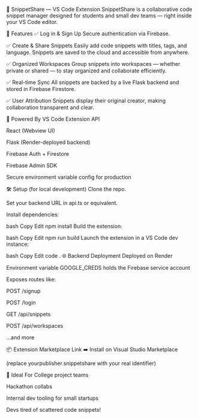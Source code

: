 🧩 SnippetShare — VS Code Extension
SnippetShare is a collaborative code snippet manager designed for students and small dev teams — right inside your VS Code editor.

🚀 Features
✅ Log in & Sign Up
Secure authentication via Firebase.

✅ Create & Share Snippets
Easily add code snippets with titles, tags, and language. Snippets are saved to the cloud and accessible from anywhere.

✅ Organized Workspaces
Group snippets into workspaces — whether private or shared — to stay organized and collaborate efficiently.

✅ Real-time Sync
All snippets are backed by a live Flask backend and stored in Firebase Firestore.

✅ User Attribution
Snippets display their original creator, making collaboration transparent and clear.

🧪 Powered By
VS Code Extension API

React (Webview UI)

Flask (Render-deployed backend)

Firebase Auth + Firestore

Firebase Admin SDK

Secure environment variable config for production

🛠 Setup (for local development)
Clone the repo.

Set your backend URL in api.ts or equivalent.

Install dependencies:

bash
Copy
Edit
npm install
Build the extension:

bash
Copy
Edit
npm run build
Launch the extension in a VS Code dev instance:

bash
Copy
Edit
code .
🌐 Backend Deployment
Deployed on Render

Environment variable GOOGLE_CREDS holds the Firebase service account

Exposes routes like:

POST /signup

POST /login

GET /api/snippets

POST /api/workspaces

…and more

📦 Extension Marketplace Link
➡️ Install on Visual Studio Marketplace

(replace yourpublisher.snippetshare with your real identifier)

🤝 Ideal For
College project teams

Hackathon collabs

Internal dev tooling for small startups

Devs tired of scattered code snippets!
